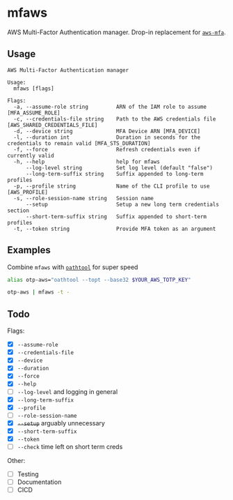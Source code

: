 # mfaws

AWS Multi-Factor Authentication manager. Drop-in replacement for [`aws-mfa`][1].

## Usage
```
AWS Multi-Factor Authentication manager

Usage:
  mfaws [flags]

Flags:
  -a, --assume-role string         ARN of the IAM role to assume [MFA_ASSUME_ROLE]
  -c, --credentials-file string    Path to the AWS credentials file [AWS_SHARED_CREDENTIALS_FILE]
  -d, --device string              MFA Device ARN [MFA_DEVICE]
  -l, --duration int               Duration in seconds for the credentials to remain valid [MFA_STS_DURATION]
  -f, --force                      Refresh credentials even if currently valid
  -h, --help                       help for mfaws
      --log-level string           Set log level (default "false")
      --long-term-suffix string    Suffix appended to long-term profiles
  -p, --profile string             Name of the CLI profile to use [AWS_PROFILE]
  -s, --role-session-name string   Session name
      --setup                      Setup a new long term credentials section
      --short-term-suffix string   Suffix appended to short-term profiles
  -t, --token string               Provide MFA token as an argument
```

## Examples
Combine `mfaws` with [`oathtool`][2] for super speed
```sh
alias otp-aws="oathtool --topt --base32 $YOUR_AWS_TOTP_KEY"

otp-aws | mfaws -t -
```

## Todo
Flags:
- [x] `--assume-role`
- [x] `--credentials-file`
- [x] `--device`
- [x] `--duration`
- [x] `--force`
- [x] `--help`
- [ ] `--log-level` and logging in general
- [x] `--long-term-suffix`
- [x] `--profile`
- [ ] `--role-session-name`
- [x] ~~`--setup`~~ arguably unnecessary
- [x] `--short-term-suffix`
- [x] `--token`
- [ ] `--check` time left on short term creds

Other:
- [ ] Testing
- [ ] Documentation
- [ ] CICD

[1]: https://github.com/broamski/aws-mfa
[2]: https://www.nongnu.org/oath-toolkit/
